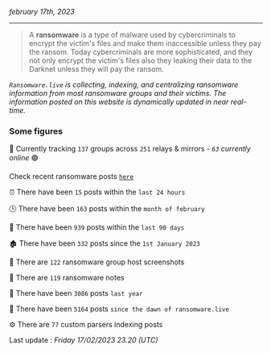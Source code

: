_february 17th, 2023_

---

> A **ransomware** is a type of malware used by cybercriminals to encrypt the victim's files and make them inaccessible unless they pay the ransom. Today cybercriminals are more sophisticated, and they not only encrypt the victim's files also they leaking their data to the Darknet unless they will pay the ransom.


_`Ransomware.live` is collecting, indexing, and centralizing ransomware information from most ransomware groups and their victims. The information posted on this website is dynamically updated in near real-time._

### Some figures 

🔎 Currently tracking `137` groups across `251` relays & mirrors - _`63` currently online_ 🟢

Check recent ransomware posts [`here`](recentposts.md)


⏰ There have been `15` posts within the `last 24 hours`

🕓 There have been `163` posts within the `month of february`

📅 There have been `939` posts within the `last 90 days`

🏚 There have been `332` posts since the `1st January 2023`

📸 There are `122` ransomware group host screenshots

📝 There are `119` ransomware notes

🚀 There have been `3086` posts `last year`

🐣 There have been `5164` posts `since the dawn of ransomware.live`

⚙️ There are `77` custom parsers indexing posts



Last update : _Friday 17/02/2023 23.20 (UTC)_

